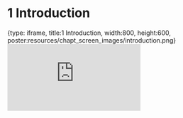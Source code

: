 # 1 Introduction
 
{type: iframe, title:1 Introduction, width:800, height:600, poster:resources/chapt_screen_images/introduction.png}
![](https://b7m.github.io/Regression_Models/no_toc/introduction.html)
 

 
